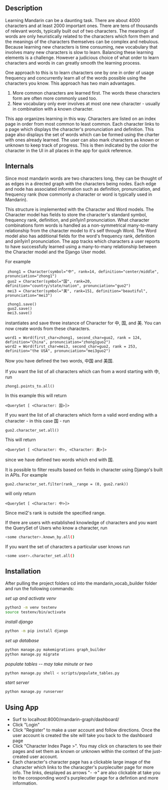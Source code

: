 ## Description



Learning Mandarin can be a daunting task. There are about 4000 characters and at least 2000 important ones. There are tens of thousands of relevant words, typically built out of two characters. The meanings of words are only heuristically related to the characters which form them and the meanings of the characters themselves can be complex and nebulous. Because learning new characters is time consuming, new vocabulary that involves many new characters is slow to learn.  Balancing these learning elements is a challenge. However a judicious choice of what order to learn characters and words in can greatly smooth the learning process. 

One approach to this is to learn characters one by one in order of usage frequency and concurrently learn all of the words possible using the characters you know. This approach has two main advantages.

1) More common characters are learned first. The words these characters form are often more commonly used too.
2) New vocabulary only ever involves at most one new character - usually in combination with a known character.


This app organizes learning in this way. Characters are listed on an index page in order from most common to least common. Each character links to a page which displays the character's pronunciation and definition. This page also displays the set of words which can be formed using the charter with ones already learned. The user can also mark characters as known or unknown to keep track of progress. This is then indicated by the color the character in the UI in all places in the app for quick reference. 




## Internals 

Since most mandarin words are two characters long, they can be thought of as edges in a directed graph with the characters being nodes. Each edge and node has associated information such as definition, pronunciation, and frequency rank (how commonly a character or word is typically used in Mandarin). 

This structure is implemented with the Character and Word models. The Character model has fields to store the character's standard symbol, frequency rank, definition, and pin1yin1 pronunciation. What character combinations form words is handled as a non-symmetrical many-to-many relationship from the character model to it's self through Word. The Word model also has additional fields for the word's frequency rank, definition and pin1yin1 pronunciation. The app tracks which characters a user reports to have successfully learned using a many-to-many relationship between the Character model and the Django User model.


For example
```
 zhong1 = Character(symbol="中", rank=14, definition="center/middle", pronunciation="zhong1")
 guo2 = Character(symbol="国", rank=20, definition="country/state/nation", pronunciation="guo2")
 mei3 = Character(symbol="美", rank=151, definition="beautiful", pronunciation="mei3")

 zhong1.save()
 guo2.save()
 mei3.save()
```

instantiates and save three instance of Character for 中, 国, and 美. You can now create words from these characters.

```
word1 = Word(first_char=zhong1, second_char=guo2, rank = 124, definition="China", pronunciation="zhong1guo2")
word2 = Word(first_char=mei3, second_char=guo2, rank = 253, definition="the USA", pronunciation="mei3guo2")
```

Now you have defined the two words, 中国 and 美国.


If you want the list of all characters which can from a word starting with 中, run
```
zhong1.points_to.all()
```
In this example this will return
```
<QuerySet [ <Character: 国>]>
```

If you want the list of all characters which form a valid word ending with a character - in this case 国 - run

```
guo2.character_set.all()
```
This will return
```
<QuerySet [ <Character: 中>, <Character: 美>]>
```
since we have defined two words which end with 国. 

It is possible to filter results based on fields in character using Django's built in APIs. For example 

```
guo2.character_set.filter(rank__range = (0, guo2.rank))
```
will only return
```
<QuerySet [ <Character: 中>]>
```
Since mei2's rank is outside the specified range.


If there are users with established knowledge of characters and you want the QuerySet of Users who know a character, run
```sh
<some character>.known_by.all()
```

If you want the set of characters a particular user knows run
```sh
<some user>.character_set.all() 
```



## Installation
After pulling the project folders cd into the mandarin_vocab_builder folder and run the following commands:

*set up and activate venv*
```sh
python3 -m venv testenv
source testenv/bin/activate
```
*install django*
```sh
python -m pip install django
```
*set up database*
```sh
python manage.py makemigrations graph_builder
python manage.py migrate
```
*populate tables -- may take minute or two*
```sh
python manage.py shell < scripts/populate_tables.py 
```
*start server*
```sh
python manage.py runserver
```

## Using App
- Surf to localhost:8000/mandarin-graph/dashboard/
- Click "Login"
- Click "Register" to make a user account and follow directions. Once the user account is created the site will take you back to the dashboard page 
- Click "Character Index Page >". You may click on characters to see their pages and set them as known or unknown within the context of the just-created user account. 
- Each character's character page has a clickable large image of the character which links to the characgter's purpleculter page for more info. The links, desplayed as arrows "- ->" are also clickable at take you to the corosponding word's purplecutler page for a defintion and more information. 



